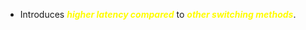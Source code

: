- Introduces ***<span style="color:#fffd01">higher latency compared</span>*** to ***<span style="color:#fffd01">other switching methods</span>***.
